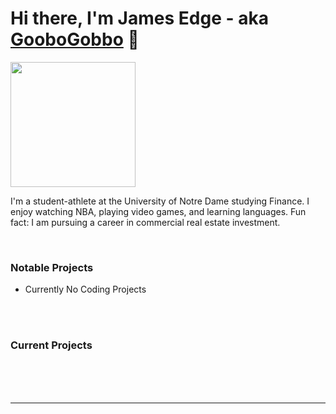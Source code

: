 # Hi there, I'm James Edge - aka [GooboGobbo][website] 👋

<img src="https://github.com/GooboGobbo/GooboGobbo/blob/main/Headshot%20Best%201%20(1).png" width="200"/>

I'm a student-athlete at the University of Notre Dame studying Finance. I enjoy watching NBA, playing video games, and learning languages.
Fun fact: I am pursuing a career in commercial real estate investment.

<br />

### Notable Projects
- Currently No Coding Projects
<br />
<br />

### Current Projects


<br />
<br />
<br />

---

[website]: https://www.linkedin.com/in/jamesdedge/

